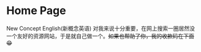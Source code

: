 # Home Page

New Concept English(新概念英语) 对我来说十分重要，在网上搜索一圈居然没一个友好的资源网站，于是就自己做一个。<del>如果也帮助了你，我的收款码在下面 😁</del>
